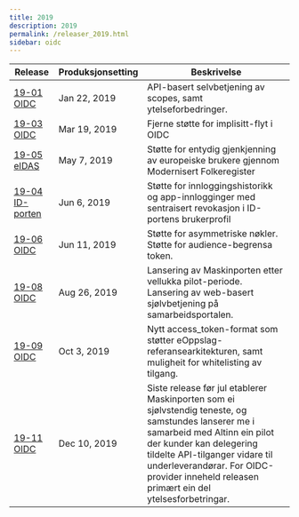 ```yaml
---
title: 2019
description: 2019
permalink: /releaser_2019.html
sidebar: oidc
---
```


|Release|Produksjonsetting|Beskrivelse|
|-|-|-|
|[19-01 OIDC](19-01_OIDC.html)|Jan 22, 2019| API-basert selvbetjening av scopes, samt ytelseforbedringer. |
|[19-03 OIDC](19-03_OIDC.html)|Mar 19, 2019| Fjerne støtte for implisitt-flyt i OIDC |
|[19-05 eIDAS](19-05_eIDAS.html)|May 7, 2019| Støtte for entydig gjenkjenning av europeiske brukere gjennom Modernisert Folkeregister |
|[19-04 ID-porten](19-04_ID-porten.html)|Jun 6, 2019| Støtte for innloggingshistorikk og app-innlogginger med sentraisert revokasjon i ID-portens brukerprofil  |
|[19-06 OIDC](19-06_OIDC.html)|Jun 11, 2019| Støtte for asymmetriske nøkler.    Støtte for audience-begrensa token. |
|[19-08 OIDC](19-08_OIDC.html)|Aug 26, 2019| Lansering av Maskinporten etter vellukka pilot-periode.    Lansering av web-basert sjølvbetjening på samarbeidsportalen. |
|[19-09 OIDC](19-09_OIDC.html)|Oct 3, 2019| Nytt access_token-format som støtter eOppslag-referansearkitekturen, samt muligheit for whitelisting av tilgang. |
|[19-11 OIDC](19-11_OIDC.html)|Dec 10, 2019| Siste release før jul etablerer Maskinporten som ei sjølvstendig teneste, og samstundes lanserer me i samarbeid med Altinn ein pilot der kunder kan delegering tildelte API-tilganger vidare til underleverandørar.    For OIDC-provider inneheld releasen primært ein del ytelsesforbetringar.  |
